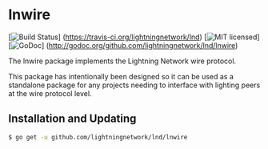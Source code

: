 lnwire
======

[![Build Status](http://img.shields.io/travis/lightningnetwork/lnd.svg)]
(https://travis-ci.org/lightningnetwork/lnd) 
[![MIT licensed](https://img.shields.io/badge/license-MIT-blue.svg)]
[![GoDoc](https://img.shields.io/badge/godoc-reference-blue.svg)]
(http://godoc.org/github.com/lightningnetwork/lnd/lnwire)

The lnwire package implements the Lightning Network wire protocol.

This package has intentionally been designed so it can be used as a standalone
package for any projects needing to interface with lighting peers at the wire
protocol level.

## Installation and Updating

```bash
$ go get -u github.com/lightningnetwork/lnd/lnwire
```
